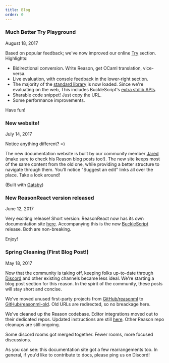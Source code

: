 ```yaml
---
title: Blog
order: 0
---
```


### Much Better Try Playground

August 18, 2017

Based on popular feedback; we've now improved our online [Try](https://reasonml.github.io/try) section. Highlights:

- Bidirectional conversion. Write Reason, get OCaml translation, vice-versa.
- Live evaluation, with console feedback in the lower-right section.
- The majority of the [standard library](/api/index.html) is now loaded. Since we're evaluating on the web, This includes BuckleScript's [extra stdlib APIs](https://bucklescript.github.io/bucklescript/api/).
- Sharable code snippet! Just copy the URL.
- Some performance improvements.

Have fun!

### New website!

July 14, 2017

Notice anything different? =)

The new documentation website is built by our community member [Jared](https://jaredforsyth.com) (make sure to check his Reason blog posts too!). The new site keeps most of the same content from the old one, while providing a better structure to navigate through them. You'll notice "Suggest an edit" links all over the place. Take a look around!

(Built with [Gatsby](https://www.gatsbyjs.org))

### New ReasonReact version released

June 12, 2017

Very exciting release! Short version: ReasonReact now has its own documentation site [here](//reasonml.github.io/reason-react/). Accompanying this is the new [BuckleScript](https://www.npmjs.com/package/bs-platform) release. Both are non-breaking.

Enjoy!

### Spring Cleaning (First Blog Post!)

May 18, 2017

Now that the community is taking off, keeping folks up-to-date through [Discord](https://discord.gg/reasonml) and other existing channels became less ideal. We're starting a blog post section for this reason. In the spirit of the community, these posts will stay short and concise.

We've moved unused first-party projects from [GitHub/reasonml](https://github.com/reasonml/) to [GitHub/reasonml-old](https://github.com/reasonml-old). Old URLs are redirected, so no breackage here.

We've cleaned up the Reason codebase. Editor integrations moved out to their dedicated repos. Updated instructions are still [here](/guide/editor-tools/editors-plugins). Other Reason repo cleanups are still ongoing.

Some discord rooms got merged together. Fewer rooms, more focused discussions.

As you can see: this documentation site got a few rearrangements too. In general, if you'd like to contribute to docs, please ping us on Discord!
